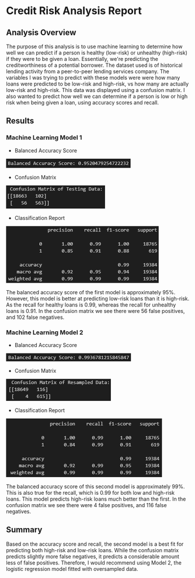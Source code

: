 # Credit Risk Analysis Report

## Analysis Overview

The purpose of this analysis is to use machine learning to determine how well we can predict if a person is healthy (low-risk) or unhealthy (high-risk) if they were to be given a loan. Essentially, we're predicting the creditworthiness of a potential borrower. The dataset used is of historical lending activity from a peer-to-peer lending services company. The variables I was trying to predict with these models were were how many loans were predicted to be low-risk and high-risk, vs how many are actually low-risk and high-risk. This data was displayed using a confusion matrix. I also wanted to predict how well we can determine if a person is low or high risk when being given a loan, using accuracy scores and recall. 

## Results 

### Machine Learning Model 1
* Balanced Accuracy Score

![Balanced Accuracy Score](../Images/balanced_accuracy1.png)

* Confusion Matrix

![Confusion Matrix](../Images/cm1.png)

* Classification Report

![Classification Report](../Images/classification_report1.png)

The balanced accuracy score of the first model is approximately 95%. However, this model is better at predicting low-risk loans than it is high-risk. As the recall for healthy loans is 0.99, whereas the recall for unhealthy loans is 0.91. In the confusion matrix we see there were 56 false positives, and 102 false negatives.

### Machine Learning Model 2

* Balanced Accuracy Score

![Balanced Accuracy Score](../Images/balanced_accuracy2.png)

* Confusion Matrix

![Confusion Matrix](../Images/cm2.png)

* Classification Report

![Classification Report](../Images/classification_report2.png)

The balanced accuracy score of this second model is approximately 99%. This is also true for the recall, which is 0.99 for both low and high-risk loans. This model predicts high-risk loans much better than the first. In the confusion matrix we see there were 4 false positives, and 116 false negatives.

## Summary

Based on the accuracy score and recall, the second model is a best fit for predicting both high-risk and low-risk loans. While the confusion matrix predicts slightly more false negatives, it predicts a considerable amount less of false positives. Therefore, I would recommend using Model 2, the logistic regression model fitted with oversampled data.